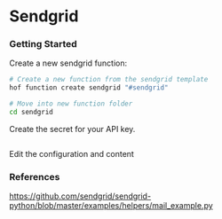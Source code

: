 # Sendgrid


### Getting Started

Create a new sendgrid function:

```bash
# Create a new function from the sendgrid template
hof function create sendgrid "#sendgrid"

# Move into new function folder
cd sendgrid
```

Create the secret for your API key.

```bash

```


Edit the configuration and content

### References

https://github.com/sendgrid/sendgrid-python/blob/master/examples/helpers/mail_example.py
